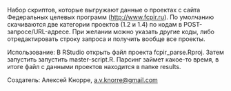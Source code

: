 Набор скриптов, которые выгружают данные о проектах с сайта Федеральных целевых программ (http://www.fcpir.ru). По умолчанию скачиваются две категории проектов (1.2 и 1.4) по кодам в POST-запросе/URL-адресе. При желании можно указать другие коды, либо отредактировать строку запроса и получить вообще все проекты.

Использование:
В RStudio открыть файл проекта fcpir_parse.Rproj. Затем запустить запустить master-script.R. Парсинг займет какое-то время, в итоге файл с данными проектов находится в папке results.

Создатель:
Алексей Кнорре, a.v.knorre@gmail.com
